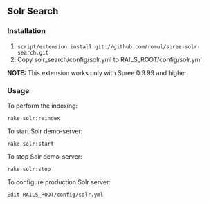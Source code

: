 Solr Search
------------

### Installation

1. `script/extension install git://github.com/romul/spree-solr-search.git`
1. Copy solr_search/config/solr.yml to RAILS_ROOT/config/solr.yml

**NOTE:** This extension works only with Spree 0.9.99 and higher.
    
### Usage

To perform the indexing:

    rake solr:reindex

To start Solr demo-server:

    rake solr:start

To stop Solr demo-server:

    rake solr:stop
    
To configure production Solr server:

    Edit RAILS_ROOT/config/solr.yml
